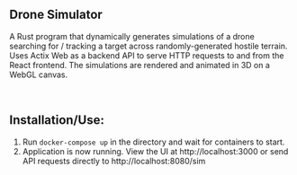 ## Drone Simulator
A Rust program that dynamically generates simulations of a drone searching for / tracking a target across randomly-generated hostile terrain. Uses Actix Web as a backend API to serve HTTP requests to and from the React frontend. The simulations are rendered and animated in 3D on a WebGL canvas.

<br>

## Installation/Use:
1. Run ```docker-compose up``` in the directory and wait for containers to start.
2. Application is now running. View the UI at http://localhost:3000 or send API requests directly to http://localhost:8080/sim
